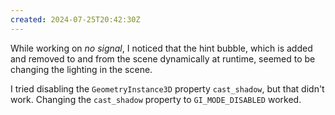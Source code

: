 ```yaml
---
created: 2024-07-25T20:42:30Z
---
```


While working on _no signal_, I noticed that the hint bubble, which is added and removed to and from the scene dynamically at runtime, seemed to be changing the lighting in the scene.

I tried disabling the `GeometryInstance3D` property `cast_shadow`, but that didn't work. Changing the `cast_shadow` property to `GI_MODE_DISABLED` worked.
